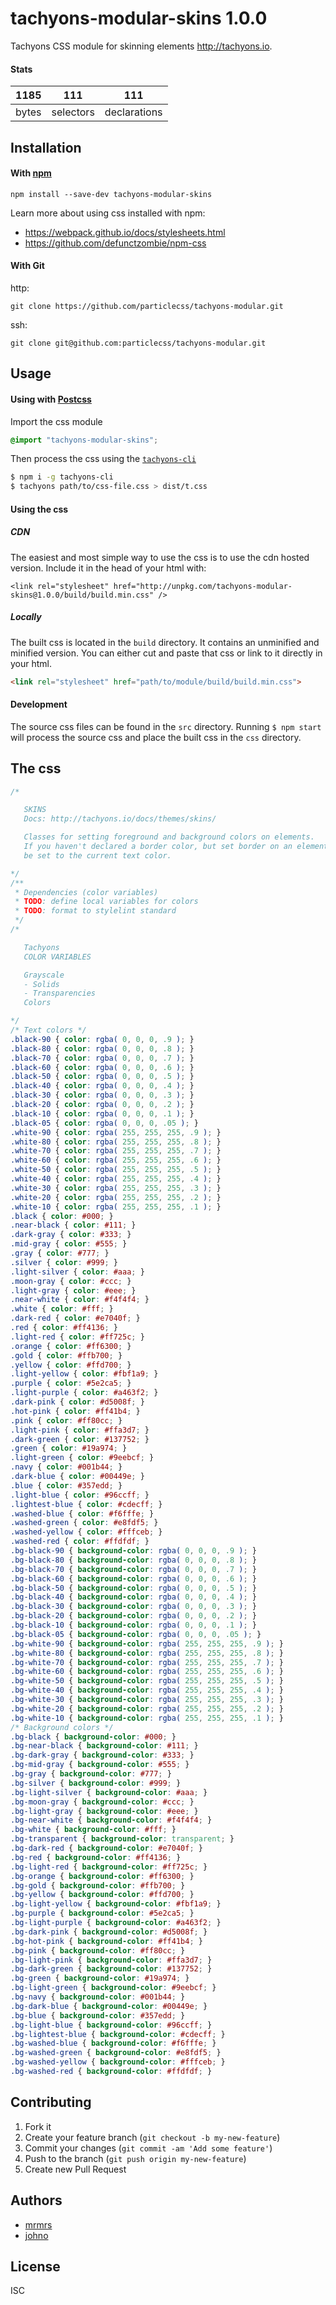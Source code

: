 # tachyons-modular-skins 1.0.0

Tachyons CSS module for skinning elements http://tachyons.io.

#### Stats

1185 | 111 | 111
---|---|---
bytes | selectors | declarations

## Installation

#### With [npm](https://npmjs.com)

```
npm install --save-dev tachyons-modular-skins
```

Learn more about using css installed with npm:
* https://webpack.github.io/docs/stylesheets.html
* https://github.com/defunctzombie/npm-css

#### With Git

http:
```
git clone https://github.com/particlecss/tachyons-modular.git
```

ssh:
```
git clone git@github.com:particlecss/tachyons-modular.git
```

## Usage

#### Using with [Postcss](https://github.com/postcss/postcss)

Import the css module

```css
@import "tachyons-modular-skins";
```

Then process the css using the [`tachyons-cli`](https://github.com/tachyons-css/tachyons-cli)

```sh
$ npm i -g tachyons-cli
$ tachyons path/to/css-file.css > dist/t.css
```

#### Using the css

##### CDN
The easiest and most simple way to use the css is to use the cdn hosted version. Include it in the head of your html with:

```
<link rel="stylesheet" href="http://unpkg.com/tachyons-modular-skins@1.0.0/build/build.min.css" />
```

##### Locally
The built css is located in the `build` directory. It contains an unminified and minified version.
You can either cut and paste that css or link to it directly in your html.

```html
<link rel="stylesheet" href="path/to/module/build/build.min.css">
```

#### Development

The source css files can be found in the `src` directory.
Running `$ npm start` will process the source css and place the built css in the `css` directory.

## The css

```css
/*

   SKINS
   Docs: http://tachyons.io/docs/themes/skins/

   Classes for setting foreground and background colors on elements.
   If you haven't declared a border color, but set border on an element, it will 
   be set to the current text color. 

*/
/**
 * Dependencies (color variables)
 * TODO: define local variables for colors
 * TODO: format to stylelint standard
 */
/*

   Tachyons
   COLOR VARIABLES

   Grayscale
   - Solids
   - Transparencies
   Colors

*/
/* Text colors */
.black-90 { color: rgba( 0, 0, 0, .9 ); }
.black-80 { color: rgba( 0, 0, 0, .8 ); }
.black-70 { color: rgba( 0, 0, 0, .7 ); }
.black-60 { color: rgba( 0, 0, 0, .6 ); }
.black-50 { color: rgba( 0, 0, 0, .5 ); }
.black-40 { color: rgba( 0, 0, 0, .4 ); }
.black-30 { color: rgba( 0, 0, 0, .3 ); }
.black-20 { color: rgba( 0, 0, 0, .2 ); }
.black-10 { color: rgba( 0, 0, 0, .1 ); }
.black-05 { color: rgba( 0, 0, 0, .05 ); }
.white-90 { color: rgba( 255, 255, 255, .9 ); }
.white-80 { color: rgba( 255, 255, 255, .8 ); }
.white-70 { color: rgba( 255, 255, 255, .7 ); }
.white-60 { color: rgba( 255, 255, 255, .6 ); }
.white-50 { color: rgba( 255, 255, 255, .5 ); }
.white-40 { color: rgba( 255, 255, 255, .4 ); }
.white-30 { color: rgba( 255, 255, 255, .3 ); }
.white-20 { color: rgba( 255, 255, 255, .2 ); }
.white-10 { color: rgba( 255, 255, 255, .1 ); }
.black { color: #000; }
.near-black { color: #111; }
.dark-gray { color: #333; }
.mid-gray { color: #555; }
.gray { color: #777; }
.silver { color: #999; }
.light-silver { color: #aaa; }
.moon-gray { color: #ccc; }
.light-gray { color: #eee; }
.near-white { color: #f4f4f4; }
.white { color: #fff; }
.dark-red { color: #e7040f; }
.red { color: #ff4136; }
.light-red { color: #ff725c; }
.orange { color: #ff6300; }
.gold { color: #ffb700; }
.yellow { color: #ffd700; }
.light-yellow { color: #fbf1a9; }
.purple { color: #5e2ca5; }
.light-purple { color: #a463f2; }
.dark-pink { color: #d5008f; }
.hot-pink { color: #ff41b4; }
.pink { color: #ff80cc; }
.light-pink { color: #ffa3d7; }
.dark-green { color: #137752; }
.green { color: #19a974; }
.light-green { color: #9eebcf; }
.navy { color: #001b44; }
.dark-blue { color: #00449e; }
.blue { color: #357edd; }
.light-blue { color: #96ccff; }
.lightest-blue { color: #cdecff; }
.washed-blue { color: #f6fffe; }
.washed-green { color: #e8fdf5; }
.washed-yellow { color: #fffceb; }
.washed-red { color: #ffdfdf; }
.bg-black-90 { background-color: rgba( 0, 0, 0, .9 ); }
.bg-black-80 { background-color: rgba( 0, 0, 0, .8 ); }
.bg-black-70 { background-color: rgba( 0, 0, 0, .7 ); }
.bg-black-60 { background-color: rgba( 0, 0, 0, .6 ); }
.bg-black-50 { background-color: rgba( 0, 0, 0, .5 ); }
.bg-black-40 { background-color: rgba( 0, 0, 0, .4 ); }
.bg-black-30 { background-color: rgba( 0, 0, 0, .3 ); }
.bg-black-20 { background-color: rgba( 0, 0, 0, .2 ); }
.bg-black-10 { background-color: rgba( 0, 0, 0, .1 ); }
.bg-black-05 { background-color: rgba( 0, 0, 0, .05 ); }
.bg-white-90 { background-color: rgba( 255, 255, 255, .9 ); }
.bg-white-80 { background-color: rgba( 255, 255, 255, .8 ); }
.bg-white-70 { background-color: rgba( 255, 255, 255, .7 ); }
.bg-white-60 { background-color: rgba( 255, 255, 255, .6 ); }
.bg-white-50 { background-color: rgba( 255, 255, 255, .5 ); }
.bg-white-40 { background-color: rgba( 255, 255, 255, .4 ); }
.bg-white-30 { background-color: rgba( 255, 255, 255, .3 ); }
.bg-white-20 { background-color: rgba( 255, 255, 255, .2 ); }
.bg-white-10 { background-color: rgba( 255, 255, 255, .1 ); }
/* Background colors */
.bg-black { background-color: #000; }
.bg-near-black { background-color: #111; }
.bg-dark-gray { background-color: #333; }
.bg-mid-gray { background-color: #555; }
.bg-gray { background-color: #777; }
.bg-silver { background-color: #999; }
.bg-light-silver { background-color: #aaa; }
.bg-moon-gray { background-color: #ccc; }
.bg-light-gray { background-color: #eee; }
.bg-near-white { background-color: #f4f4f4; }
.bg-white { background-color: #fff; }
.bg-transparent { background-color: transparent; }
.bg-dark-red { background-color: #e7040f; }
.bg-red { background-color: #ff4136; }
.bg-light-red { background-color: #ff725c; }
.bg-orange { background-color: #ff6300; }
.bg-gold { background-color: #ffb700; }
.bg-yellow { background-color: #ffd700; }
.bg-light-yellow { background-color: #fbf1a9; }
.bg-purple { background-color: #5e2ca5; }
.bg-light-purple { background-color: #a463f2; }
.bg-dark-pink { background-color: #d5008f; }
.bg-hot-pink { background-color: #ff41b4; }
.bg-pink { background-color: #ff80cc; }
.bg-light-pink { background-color: #ffa3d7; }
.bg-dark-green { background-color: #137752; }
.bg-green { background-color: #19a974; }
.bg-light-green { background-color: #9eebcf; }
.bg-navy { background-color: #001b44; }
.bg-dark-blue { background-color: #00449e; }
.bg-blue { background-color: #357edd; }
.bg-light-blue { background-color: #96ccff; }
.bg-lightest-blue { background-color: #cdecff; }
.bg-washed-blue { background-color: #f6fffe; }
.bg-washed-green { background-color: #e8fdf5; }
.bg-washed-yellow { background-color: #fffceb; }
.bg-washed-red { background-color: #ffdfdf; }
```

## Contributing

1. Fork it
2. Create your feature branch (`git checkout -b my-new-feature`)
3. Commit your changes (`git commit -am 'Add some feature'`)
4. Push to the branch (`git push origin my-new-feature`)
5. Create new Pull Request

## Authors

* [mrmrs](http://mrmrs.io)
* [johno](http://johnotander.com)

## License

ISC

